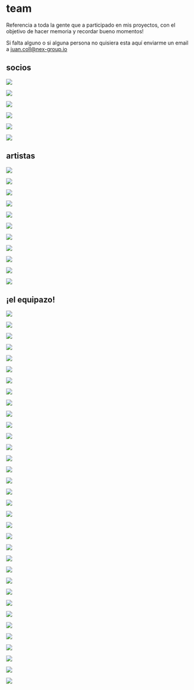 # team

Referencia a toda la gente que a participado en mis proyectos, con el objetivo de hacer memoria y recordar bueno momentos! 

Si falta alguno o si alguna persona no quisiera esta aquí enviarme un email a juan.coll@nex-group.io

## socios

![](../.gitbook/assets/socios-oscar-fernandez-barracel-1-.jpg-100x100.jpg)

![](../.gitbook/assets/socios-tony-cabello-miguel.jpg-100x100.jpg)

![](../.gitbook/assets/socios-alvaro-una-resa-2-.jpg-100x100.jpg)

![](../.gitbook/assets/socios-pau-vivancos.jpg-100x100.jpg)

![](../.gitbook/assets/socios-jorge-lopez-lopez-gay.jpg-100x100.jpg)

![](../.gitbook/assets/socios-bartolome-fiol-arguimbau-2-.jpg-100x100.jpg)

## artistas

![](../.gitbook/assets/cc-team-alain-wergifosse.jpg-100x100.jpg)

![](../.gitbook/assets/cc-team-agnes-mateus-i-ribiralta.jpg-100x100.jpg)

![](../.gitbook/assets/cc-team-marta-pelegrina-danti.jpg-100x100.jpg)

![](../.gitbook/assets/cc-team-francisca-fernandez-sanabria.jpg-100x100.jpg)

![](../.gitbook/assets/cc-team-ester-garcia-forment.jpg-100x100.jpg)

![](../.gitbook/assets/cc-team-caroline-pastor.jpg-100x100.jpg)

![](../.gitbook/assets/cc-team-semolina-tomic.jpg-100x100.jpg)

![](../.gitbook/assets/cc-team-jorge-raedo.jpg-100x100.jpg)

![](../.gitbook/assets/cc-team-sergi-faustino.jpg-100x100.jpg)

![](../.gitbook/assets/cc-team-joan-simo.jpg-100x100.jpg)

![](../.gitbook/assets/cc-team-martin-capatinta.jpg-100x100.jpg)

## ¡el equipazo!

![](../.gitbook/assets/team-luciano-guallart-rodriguez.jpg-100x100.jpg)

![](../.gitbook/assets/team-pablo-baras-de-castro.jpg-100x100.jpg)

![](../.gitbook/assets/team-sergi-soley-soler.jpg-100x100.jpg)

![](../.gitbook/assets/team-rafael-conzalez-perez.jpg-100x100.jpg)

![](../.gitbook/assets/team-elias-lozada-benavente-facal.jpg-100x100.jpg)

![](../.gitbook/assets/team-peter-ernest-hone.jpg-100x100.jpg)

![](../.gitbook/assets/team-guillermo-patino-posada.jpg-100x100.jpg)

![](../.gitbook/assets/team-dorata-m-rajkowska.jpg-100x100.jpg)

![](../.gitbook/assets/team-alex-guevara-trivaldos.jpg-100x100.jpg)

![](../.gitbook/assets/team-artur-marti-fun-sang.jpg-100x100.jpg)

![](../.gitbook/assets/team-gabriel-font-rodriguez.jpg-100x100.jpg)

![](../.gitbook/assets/team-cristina-toledo.jpg-100x100.jpg)

![](../.gitbook/assets/team-mariano-moscuzza.jpg-100x100.jpg)

![](../.gitbook/assets/team-marc-sturlese-gaya.jpg-100x100.jpg)

![](../.gitbook/assets/team-nicolas-garcia-fernandez.jpg-100x100.jpg)

![](../.gitbook/assets/team-alberto-esteban-mila-diaz.jpg-100x100.jpg)

![](../.gitbook/assets/team-jaume-codinachs-garcia.jpg-100x100.jpg)

![](../.gitbook/assets/team-antonia-santos-hurtado.jpg-100x100.jpg)

![](../.gitbook/assets/team-marc-martinez.jpg-100x100.jpg)

![](../.gitbook/assets/team-nestor-parrado-lloro.jpg-100x100.jpg)

![](../.gitbook/assets/team-kodomos-ilustrador.jpg-100x100.jpg)

![](../.gitbook/assets/team-carlos-nogueras-rodriguez.jpg-100x100.jpg)

![](../.gitbook/assets/team-phedile-decup.jpg-100x100.jpg)

![](../.gitbook/assets/team-ariel-bustamante.jpg-100x100.jpg)

![](../.gitbook/assets/team-jordi-foto.jpg-100x100.jpg)

![](../.gitbook/assets/team-sergio-linz.jpg-100x100.jpg)

![](../.gitbook/assets/team-alex-romero.jpg-100x100%20%281%29.jpg)

![](../.gitbook/assets/team-iban-arnau-palacios.jpg-100x100.jpg)

![](../.gitbook/assets/team-maxime-j.-drouard.jpg-100x100.jpg)

![](../.gitbook/assets/team-jaime-colomer-falguera.jpg-100x100.jpg)

![](../.gitbook/assets/team-lorena-soria-rodon.jpg-100x100.jpg)

![](../.gitbook/assets/team-elvis-boci.jpg-100x100.jpg)

![](../.gitbook/assets/team-marti-freixes-coll.jpg-100x100.jpg)

![](../.gitbook/assets/team-ahmed-sabbabi-boumahdi.jpg-100x100.jpg)

 

